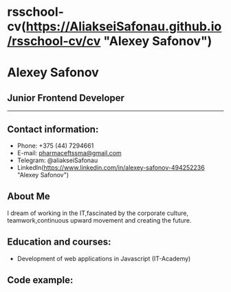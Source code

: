 # rsschool-cv(https://AliakseiSafonau.github.io/rsschool-cv/cv "Alexey Safonov")
# Alexey Safonov
## Junior Frontend Developer
***
## Contact information:
 * Phone: +375 (44) 7294661
 * E-mail: pharmaceftssma@gmail.com
 * Telegram: @aliakseiSafonau
 * LinkedIn(https://www.linkedin.com/in/alexey-safonov-494252236 "Alexey Safonov")
 ## About Me
 I dream of working in the IT,fascinated by the corporate culture,
 teamwork,continuous upward movement and creating the future.
 ## Education and courses:
 * Development of web applications in Javascript (IT-Academy)
 ## Code example:
 
